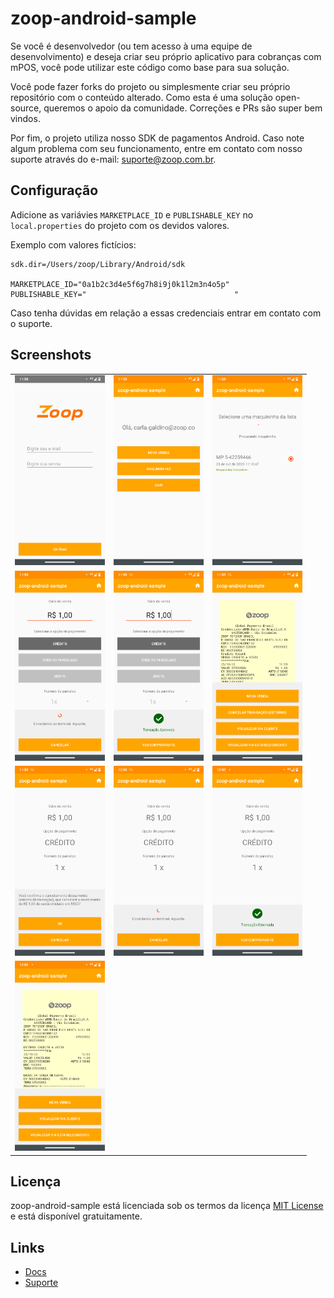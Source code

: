 # zoop-android-sample

Se você é desenvolvedor (ou tem acesso à uma equipe de desenvolvimento) e deseja criar seu próprio aplicativo para cobranças com mPOS, você pode utilizar este código como base para sua solução.

Você pode fazer forks do projeto ou simplesmente criar seu próprio repositório com o conteúdo alterado. Como esta é uma solução open-source, queremos o apoio da comunidade. Correções e PRs são super bem vindos.

Por fim, o projeto utiliza nosso SDK de pagamentos Android. Caso note algum problema com seu funcionamento, entre em contato com nosso suporte através do e-mail: suporte@zoop.com.br.


## Configuração

Adicione as variávies `MARKETPLACE_ID` e `PUBLISHABLE_KEY` no `local.properties` do projeto com os devidos valores.

Exemplo com valores fictícios:

```
sdk.dir=/Users/zoop/Library/Android/sdk

MARKETPLACE_ID="0a1b2c3d4e5f6g7h8i9j0k1l2m3n4o5p"
PUBLISHABLE_KEY="                                 "
```

Caso tenha dúvidas em relação a essas credenciais entrar em contato com o suporte. 


## Screenshots

<table>
  <tr>
    <td><img src="screenshots/Screenshot_20201023-115818.png" width=144 height=304></td>
    <td><img src="screenshots/Screenshot_20201023-115844.png" width=144 height=304></td>
    <td><img src="screenshots/Screenshot_20201023-115850.png" width=144 height=304></td>
  </tr>
  <tr>
    <td><img src="screenshots/Screenshot_20201023-115908.png" width=144 height=304></td>
    <td><img src="screenshots/Screenshot_20201023-115938.png" width=144 height=304></td>
    <td><img src="screenshots/Screenshot_20201023-115946.png" width=144 height=304></td>
  </tr>
  <tr>
    <td><img src="screenshots/Screenshot_20201023-115954.png" width=144 height=304></td>
    <td><img src="screenshots/Screenshot_20201023-120003.png" width=144 height=304></td>
    <td><img src="screenshots/Screenshot_20201023-120233.png" width=144 height=304></td>
  </tr>
  <tr>
    <td><img src="screenshots/Screenshot_20201023-120240.png" width=144 height=304></td>
  </tr>
 </table>


## Licença

zoop-android-sample está licenciada sob os termos da licença [MIT License](LICENSE) e está disponível gratuitamente.


## Links

* [Docs](https://docs.zoop.co/docs/sdk-android-1)
* [Suporte](suporte@zoop.com.br)
